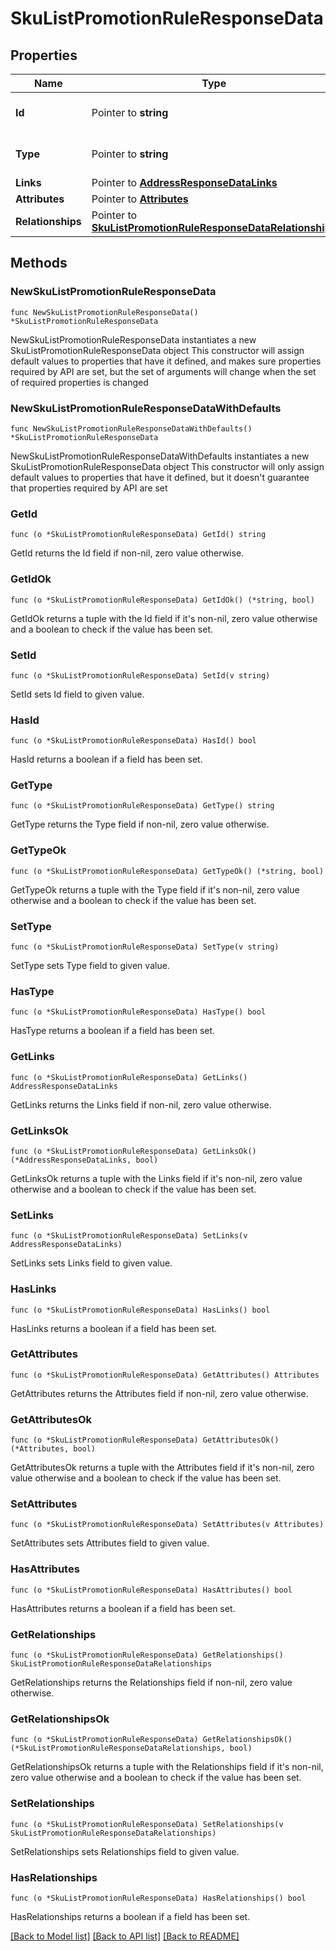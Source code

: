 # SkuListPromotionRuleResponseData

## Properties

Name | Type | Description | Notes
------------ | ------------- | ------------- | -------------
**Id** | Pointer to **string** | The resource&#39;s id | [optional] 
**Type** | Pointer to **string** | The resource&#39;s type | [optional] 
**Links** | Pointer to [**AddressResponseDataLinks**](AddressResponseDataLinks.md) |  | [optional] 
**Attributes** | Pointer to [**Attributes**](Attributes.md) |  | [optional] 
**Relationships** | Pointer to [**SkuListPromotionRuleResponseDataRelationships**](SkuListPromotionRuleResponseDataRelationships.md) |  | [optional] 

## Methods

### NewSkuListPromotionRuleResponseData

`func NewSkuListPromotionRuleResponseData() *SkuListPromotionRuleResponseData`

NewSkuListPromotionRuleResponseData instantiates a new SkuListPromotionRuleResponseData object
This constructor will assign default values to properties that have it defined,
and makes sure properties required by API are set, but the set of arguments
will change when the set of required properties is changed

### NewSkuListPromotionRuleResponseDataWithDefaults

`func NewSkuListPromotionRuleResponseDataWithDefaults() *SkuListPromotionRuleResponseData`

NewSkuListPromotionRuleResponseDataWithDefaults instantiates a new SkuListPromotionRuleResponseData object
This constructor will only assign default values to properties that have it defined,
but it doesn't guarantee that properties required by API are set

### GetId

`func (o *SkuListPromotionRuleResponseData) GetId() string`

GetId returns the Id field if non-nil, zero value otherwise.

### GetIdOk

`func (o *SkuListPromotionRuleResponseData) GetIdOk() (*string, bool)`

GetIdOk returns a tuple with the Id field if it's non-nil, zero value otherwise
and a boolean to check if the value has been set.

### SetId

`func (o *SkuListPromotionRuleResponseData) SetId(v string)`

SetId sets Id field to given value.

### HasId

`func (o *SkuListPromotionRuleResponseData) HasId() bool`

HasId returns a boolean if a field has been set.

### GetType

`func (o *SkuListPromotionRuleResponseData) GetType() string`

GetType returns the Type field if non-nil, zero value otherwise.

### GetTypeOk

`func (o *SkuListPromotionRuleResponseData) GetTypeOk() (*string, bool)`

GetTypeOk returns a tuple with the Type field if it's non-nil, zero value otherwise
and a boolean to check if the value has been set.

### SetType

`func (o *SkuListPromotionRuleResponseData) SetType(v string)`

SetType sets Type field to given value.

### HasType

`func (o *SkuListPromotionRuleResponseData) HasType() bool`

HasType returns a boolean if a field has been set.

### GetLinks

`func (o *SkuListPromotionRuleResponseData) GetLinks() AddressResponseDataLinks`

GetLinks returns the Links field if non-nil, zero value otherwise.

### GetLinksOk

`func (o *SkuListPromotionRuleResponseData) GetLinksOk() (*AddressResponseDataLinks, bool)`

GetLinksOk returns a tuple with the Links field if it's non-nil, zero value otherwise
and a boolean to check if the value has been set.

### SetLinks

`func (o *SkuListPromotionRuleResponseData) SetLinks(v AddressResponseDataLinks)`

SetLinks sets Links field to given value.

### HasLinks

`func (o *SkuListPromotionRuleResponseData) HasLinks() bool`

HasLinks returns a boolean if a field has been set.

### GetAttributes

`func (o *SkuListPromotionRuleResponseData) GetAttributes() Attributes`

GetAttributes returns the Attributes field if non-nil, zero value otherwise.

### GetAttributesOk

`func (o *SkuListPromotionRuleResponseData) GetAttributesOk() (*Attributes, bool)`

GetAttributesOk returns a tuple with the Attributes field if it's non-nil, zero value otherwise
and a boolean to check if the value has been set.

### SetAttributes

`func (o *SkuListPromotionRuleResponseData) SetAttributes(v Attributes)`

SetAttributes sets Attributes field to given value.

### HasAttributes

`func (o *SkuListPromotionRuleResponseData) HasAttributes() bool`

HasAttributes returns a boolean if a field has been set.

### GetRelationships

`func (o *SkuListPromotionRuleResponseData) GetRelationships() SkuListPromotionRuleResponseDataRelationships`

GetRelationships returns the Relationships field if non-nil, zero value otherwise.

### GetRelationshipsOk

`func (o *SkuListPromotionRuleResponseData) GetRelationshipsOk() (*SkuListPromotionRuleResponseDataRelationships, bool)`

GetRelationshipsOk returns a tuple with the Relationships field if it's non-nil, zero value otherwise
and a boolean to check if the value has been set.

### SetRelationships

`func (o *SkuListPromotionRuleResponseData) SetRelationships(v SkuListPromotionRuleResponseDataRelationships)`

SetRelationships sets Relationships field to given value.

### HasRelationships

`func (o *SkuListPromotionRuleResponseData) HasRelationships() bool`

HasRelationships returns a boolean if a field has been set.


[[Back to Model list]](../README.md#documentation-for-models) [[Back to API list]](../README.md#documentation-for-api-endpoints) [[Back to README]](../README.md)


